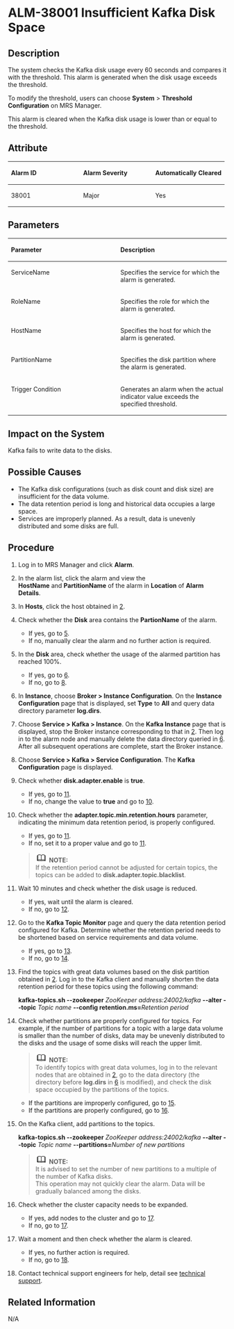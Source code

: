 # ALM-38001 Insufficient Kafka Disk Space<a name="EN-US_TOPIC_0125375342"></a>

## Description<a name="s595369d2c4b14ad4a473ed853903d229"></a>

The system checks the Kafka disk usage every 60 seconds and compares it with the threshold. This alarm is generated when the disk usage exceeds the threshold.

To modify the threshold, users can choose  **System**  \>  **Threshold Configuration**  on MRS Manager.

This alarm is cleared when the Kafka disk usage is lower than or equal to the threshold.

## Attribute<a name="sfcd5e481c72443f49b27f4778d7c2b63"></a>

<a name="tbc818601a6534c9d92034ec288c9f98e"></a>
<table><thead align="left"><tr id="rf3b6676b22454ef4bb2e08e3a358f86a"><th class="cellrowborder" valign="top" width="33.33333333333333%" id="mcps1.1.4.1.1"><p id="a9b798430324e4e3d9e24a43126b58484"><a name="a9b798430324e4e3d9e24a43126b58484"></a><a name="a9b798430324e4e3d9e24a43126b58484"></a><strong id="a4bfc6539dbce446f905f691163ce63ed"><a name="a4bfc6539dbce446f905f691163ce63ed"></a><a name="a4bfc6539dbce446f905f691163ce63ed"></a>Alarm ID</strong></p>
</th>
<th class="cellrowborder" valign="top" width="33.33333333333333%" id="mcps1.1.4.1.2"><p id="ab8ed3753e3514bfa8aff6622f7429ff6"><a name="ab8ed3753e3514bfa8aff6622f7429ff6"></a><a name="ab8ed3753e3514bfa8aff6622f7429ff6"></a><strong id="a219dff9fc2da4343acb4fb6dfd4126ec"><a name="a219dff9fc2da4343acb4fb6dfd4126ec"></a><a name="a219dff9fc2da4343acb4fb6dfd4126ec"></a>Alarm Severity</strong></p>
</th>
<th class="cellrowborder" valign="top" width="33.33333333333333%" id="mcps1.1.4.1.3"><p id="a73ba98140ac8456bad0624d67947ee22"><a name="a73ba98140ac8456bad0624d67947ee22"></a><a name="a73ba98140ac8456bad0624d67947ee22"></a><strong id="ad517aae76e704be8a1016f7d53b65696"><a name="ad517aae76e704be8a1016f7d53b65696"></a><a name="ad517aae76e704be8a1016f7d53b65696"></a>Automatically Cleared</strong></p>
</th>
</tr>
</thead>
<tbody><tr id="r2096438469af46fdafe1a6289cb620b6"><td class="cellrowborder" valign="top" width="33.33333333333333%" headers="mcps1.1.4.1.1 "><p id="a93bc4f79b80f47b19f5e05ee607fc7f4"><a name="a93bc4f79b80f47b19f5e05ee607fc7f4"></a><a name="a93bc4f79b80f47b19f5e05ee607fc7f4"></a>38001</p>
</td>
<td class="cellrowborder" valign="top" width="33.33333333333333%" headers="mcps1.1.4.1.2 "><p id="ae8b1557c67f64b7c8b51cc7e04f604be"><a name="ae8b1557c67f64b7c8b51cc7e04f604be"></a><a name="ae8b1557c67f64b7c8b51cc7e04f604be"></a>Major</p>
</td>
<td class="cellrowborder" valign="top" width="33.33333333333333%" headers="mcps1.1.4.1.3 "><p id="a8850739f45ec4b3bb56b75586177edc5"><a name="a8850739f45ec4b3bb56b75586177edc5"></a><a name="a8850739f45ec4b3bb56b75586177edc5"></a>Yes</p>
</td>
</tr>
</tbody>
</table>

## Parameters<a name="s95814776d80441afabedbaa1b0608043"></a>

<a name="t4ea093af9f914775b8104ff9bf0ea6ab"></a>
<table><thead align="left"><tr id="rdb79cacbcb954c5291519d2ca3bf1b0f"><th class="cellrowborder" valign="top" width="50%" id="mcps1.1.3.1.1"><p id="afa6e76e513364104a0b6a0a3f804848f"><a name="afa6e76e513364104a0b6a0a3f804848f"></a><a name="afa6e76e513364104a0b6a0a3f804848f"></a><strong id="a937e0b4db7e54ba88b0e6c6152052209"><a name="a937e0b4db7e54ba88b0e6c6152052209"></a><a name="a937e0b4db7e54ba88b0e6c6152052209"></a>Parameter</strong></p>
</th>
<th class="cellrowborder" valign="top" width="50%" id="mcps1.1.3.1.2"><p id="a6c24b763697e49a6a0de968aa48d1e6c"><a name="a6c24b763697e49a6a0de968aa48d1e6c"></a><a name="a6c24b763697e49a6a0de968aa48d1e6c"></a><strong id="a8e658f4cc30a4f60a6d7f48e5d1bf61c"><a name="a8e658f4cc30a4f60a6d7f48e5d1bf61c"></a><a name="a8e658f4cc30a4f60a6d7f48e5d1bf61c"></a>Description</strong></p>
</th>
</tr>
</thead>
<tbody><tr id="r2f1282ef79a444a18057f4d2364776e3"><td class="cellrowborder" valign="top" width="50%" headers="mcps1.1.3.1.1 "><p id="a6df290b880bc4a6cac2263416fcd2dd7"><a name="a6df290b880bc4a6cac2263416fcd2dd7"></a><a name="a6df290b880bc4a6cac2263416fcd2dd7"></a>ServiceName</p>
</td>
<td class="cellrowborder" valign="top" width="50%" headers="mcps1.1.3.1.2 "><p id="a9aef2dfcc94c42628a979c1d4f16f41b"><a name="a9aef2dfcc94c42628a979c1d4f16f41b"></a><a name="a9aef2dfcc94c42628a979c1d4f16f41b"></a>Specifies the service for which the alarm is generated.</p>
</td>
</tr>
<tr id="re3329b3abcbc4802a2e45d8343105f49"><td class="cellrowborder" valign="top" width="50%" headers="mcps1.1.3.1.1 "><p id="ab0d9d47483a54efb98f6df62279b7c76"><a name="ab0d9d47483a54efb98f6df62279b7c76"></a><a name="ab0d9d47483a54efb98f6df62279b7c76"></a>RoleName</p>
</td>
<td class="cellrowborder" valign="top" width="50%" headers="mcps1.1.3.1.2 "><p id="a5c77b5b7b27b4b0e9b8525cacb76e9e2"><a name="a5c77b5b7b27b4b0e9b8525cacb76e9e2"></a><a name="a5c77b5b7b27b4b0e9b8525cacb76e9e2"></a>Specifies the role for which the alarm is generated.</p>
</td>
</tr>
<tr id="rd918be28113249f0ade568eba055f7a9"><td class="cellrowborder" valign="top" width="50%" headers="mcps1.1.3.1.1 "><p id="a362b37c369c2445cb259061f932649f1"><a name="a362b37c369c2445cb259061f932649f1"></a><a name="a362b37c369c2445cb259061f932649f1"></a>HostName</p>
</td>
<td class="cellrowborder" valign="top" width="50%" headers="mcps1.1.3.1.2 "><p id="a94289fe775b54bb7b9c22ef70e84b201"><a name="a94289fe775b54bb7b9c22ef70e84b201"></a><a name="a94289fe775b54bb7b9c22ef70e84b201"></a>Specifies the host for which the alarm is generated.</p>
</td>
</tr>
<tr id="r3d9995551e7b4e03a520a897035cb411"><td class="cellrowborder" valign="top" width="50%" headers="mcps1.1.3.1.1 "><p id="a87b8524abadf4784b2098f151488ab20"><a name="a87b8524abadf4784b2098f151488ab20"></a><a name="a87b8524abadf4784b2098f151488ab20"></a>PartitionName</p>
</td>
<td class="cellrowborder" valign="top" width="50%" headers="mcps1.1.3.1.2 "><p id="af4f40d6dee7f4331994a197ee449f957"><a name="af4f40d6dee7f4331994a197ee449f957"></a><a name="af4f40d6dee7f4331994a197ee449f957"></a>Specifies the disk partition where the alarm is generated.</p>
</td>
</tr>
<tr id="r9d022f048db14cc8a1441c451a252602"><td class="cellrowborder" valign="top" width="50%" headers="mcps1.1.3.1.1 "><p id="ada8fdfee6d4a42308746b889b32a5f7e"><a name="ada8fdfee6d4a42308746b889b32a5f7e"></a><a name="ada8fdfee6d4a42308746b889b32a5f7e"></a>Trigger Condition</p>
</td>
<td class="cellrowborder" valign="top" width="50%" headers="mcps1.1.3.1.2 "><p id="a8661f3c61f9849daa8ebaf1ad60feed5"><a name="a8661f3c61f9849daa8ebaf1ad60feed5"></a><a name="a8661f3c61f9849daa8ebaf1ad60feed5"></a>Generates an alarm when the actual indicator value exceeds the specified threshold.</p>
</td>
</tr>
</tbody>
</table>

## Impact on the System<a name="s04a940dafbe7480bab452f4dbd3fb8ea"></a>

Kafka fails to write data to the disks.

## Possible Causes<a name="sb28a0696fe314fcb8fa0df448ebb43dc"></a>

-   The Kafka disk configurations \(such as disk count and disk size\) are insufficient for the data volume.
-   The data retention period is long and historical data occupies a large space.
-   Services are improperly planned. As a result, data is unevenly distributed and some disks are full.

## Procedure<a name="s5a71418a49f443e9a4f604556c90ed91"></a>

1.  Log in to MRS Manager and click  **Alarm**.
2.  <a name="l6c8039483a0f4d7d84197219bedc5695"></a>In the alarm list, click the alarm and view the  **HostName** and **PartitionName** of the alarm in **Location** of **Alarm Details**.
3.  In  **Hosts**, click the host obtained in [2](#l6c8039483a0f4d7d84197219bedc5695).
4.  Check whether the  **Disk** area contains the **PartionName**  of the alarm.
    -   If yes, go to  [5](#l1c6adc842a9943a594e8209064baeda5).
    -   If no, manually clear the alarm and no further action is required.

5.  <a name="l1c6adc842a9943a594e8209064baeda5"></a>In the  **Disk**  area, check whether the usage of the alarmed partition has reached 100%.
    -   If yes, go to  [6](#l2c1404f7fd514210a01e391c7aadd7eb).
    -   If no, go to  [8](#lcf02356974b94364948efd685b6286e8).

6.  <a name="l2c1404f7fd514210a01e391c7aadd7eb"></a>In  **Instance**, choose **Broker \> Instance Configuration**. On the **Instance Configuration** page that is displayed, set **Type** to **All** and query data directory parameter **log.dirs**.
7.  Choose  **Service \> Kafka \> Instance**. On the **Kafka Instance** page that is displayed, stop the Broker instance corresponding to that in [2](#l6c8039483a0f4d7d84197219bedc5695). Then log in to the alarm node and manually delete the data directory queried in [6](#l2c1404f7fd514210a01e391c7aadd7eb). After all subsequent operations are complete, start the Broker instance.
8.  <a name="lcf02356974b94364948efd685b6286e8"></a>Choose  **Service \> Kafka \> Service Configuration**. The **Kafka Configuration**  page is displayed.
9.  Check whether  **disk.adapter.enable** is **true**.
    -   If yes, go to  [11](#l16dc901e65e9434c87485a8789e09687).
    -   If no, change the value to  **true** and go to [10](#l9e847a7d9f6d46eabef5d61ecd8c2109).

10. <a name="l9e847a7d9f6d46eabef5d61ecd8c2109"></a>Check whether the  **adapter.topic.min.retention.hours**  parameter, indicating the minimum data retention period, is properly configured.

    -   If yes, go to  [11](#l16dc901e65e9434c87485a8789e09687).
    -   If no, set it to a proper value and go to  [11](#l16dc901e65e9434c87485a8789e09687).

    >![](public_sys-resources/icon-note.gif) **NOTE:**   
    >If the retention period cannot be adjusted for certain topics, the topics can be added to  **disk.adapter.topic.blacklist**.  

11. <a name="l16dc901e65e9434c87485a8789e09687"></a>Wait 10 minutes and check whether the disk usage is reduced.
    -   If yes, wait until the alarm is cleared.
    -   If no, go to  [12](#lf58791cd0e634b6d8f6d836e68e33a7c).

12. <a name="lf58791cd0e634b6d8f6d836e68e33a7c"></a>Go to the  **Kafka Topic Monitor**  page and query the data retention period configured for Kafka. Determine whether the retention period needs to be shortened based on service requirements and data volume.
    -   If yes, go to  [13](#lbe835c376c254092b8fcfd7b8b4e9b8d).
    -   If no, go to  [14](#lea1ec096dfce4a8e812e58f6ba22fb2e).

13. <a name="lbe835c376c254092b8fcfd7b8b4e9b8d"></a>Find the topics with great data volumes based on the disk partition obtained in  [2](#l6c8039483a0f4d7d84197219bedc5695). Log in to the Kafka client and manually shorten the data retention period for these topics using the following command:

    **kafka-topics.sh --zookeeper** _ZooKeeper address:24002/kafka_ **--alter --topic** _Topic name_ **--config retention.ms=**_Retention period_

14. <a name="lea1ec096dfce4a8e812e58f6ba22fb2e"></a>Check whether partitions are properly configured for topics. For example, if the number of partitions for a topic with a large data volume is smaller than the number of disks, data may be unevenly distributed to the disks and the usage of some disks will reach the upper limit.

    >![](public_sys-resources/icon-note.gif) **NOTE:**   
    >To identify topics with great data volumes, log in to the relevant nodes that are obtained in  [2](#l6c8039483a0f4d7d84197219bedc5695), go to the data directory \(the directory before **log.dirs** in [6](#l2c1404f7fd514210a01e391c7aadd7eb)  is modified\), and check the disk space occupied by the partitions of the topics.  

    -   If the partitions are improperly configured, go to  [15](#lc471287d8ab846679323707fbdf68e1d).
    -   If the partitions are properly configured, go to  [16](#lcece5e40c8744dee9703e45f501588dd).

15. <a name="lc471287d8ab846679323707fbdf68e1d"></a>On the Kafka client, add partitions to the topics.

    **kafka-topics.sh --zookeeper** _ZooKeeper address:24002/kafka_ **--alter --topic** _Topic name_ **--partitions=**_Number of new partitions_

    >![](public_sys-resources/icon-note.gif) **NOTE:**   
    >It is advised to set the number of new partitions to a multiple of the number of Kafka disks.  
    >This operation may not quickly clear the alarm. Data will be gradually balanced among the disks.  

16. <a name="lcece5e40c8744dee9703e45f501588dd"></a>Check whether the cluster capacity needs to be expanded.
    -   If yes, add nodes to the cluster and go to  [17](#lc512eb7a0b504e21abf9512f38706b4a).
    -   If no, go to  [17](#lc512eb7a0b504e21abf9512f38706b4a).

17. <a name="lc512eb7a0b504e21abf9512f38706b4a"></a>Wait a moment and then check whether the alarm is cleared.
    -   If yes, no further action is required.
    -   If no, go to  [18](#lc2eca22648464b3787d6aeb410be13d5).

18. <a name="lc2eca22648464b3787d6aeb410be13d5"></a>Contact technical support engineers for help, detail see  [technical support](https://docs.otc.t-systems.com/en-us/public/learnmore.html).

## Related Information<a name="sf9615f38b6f9446d96549b8ae6cb7115"></a>

N/A

